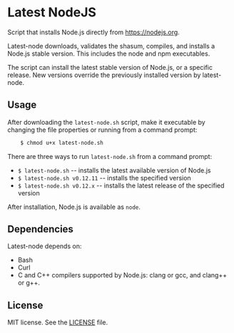 # Latest NodeJS

Script that installs Node.js directly from https://nodejs.org.

Latest-node downloads, validates the shasum, compiles, and installs a Node.js stable version. This includes the node and npm executables.

The script can install the latest stable version of Node.js, or a specific release. New versions override the previously installed version by latest-node.


## Usage

After downloading the `latest-node.sh` script, make it executable by changing the file properties or running from a command prompt:
~~~ bash
	$ chmod u+x latest-node.sh
~~~

There are three ways to run `latest-node.sh` from a command prompt:
* `$ latest-node.sh` -- installs the latest available version of Node.js
* `$ latest-node.sh v0.12.11` -- installs the specified version
* `$ latest-node.sh v0.12.x` -- installs the latest release of the specified version

After installation, Node.js is available as `node`.


## Dependencies

Latest-node depends on:
* Bash
* Curl
* C and C++ compilers supported by Node.js: clang or gcc, and clang++ or g++.


## License

MIT license. See the [LICENSE](https://raw.githubusercontent.com/p3o/latest-nodejs/master/LICENSE) file. 

